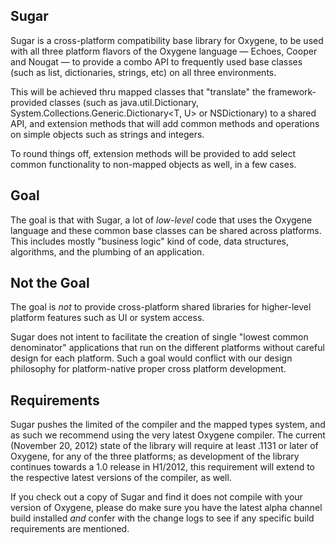 ## Sugar

Sugar is a cross-platform compatibility base library for Oxygene, to be used with all three platform flavors of the Oxygene language — Echoes, Cooper and Nougat — to provide a combo API to frequently used base classes (such as list, dictionaries, strings, etc) on all three environments.

This will be achieved thru mapped classes that "translate" the framework-provided classes (such as java.util.Dictionary, System.Collections.Generic.Dictionary<T, U> or NSDictionary) to a shared API, and extension methods that will add common methods and operations on simple objects such as strings and integers. 

To round things off, extension methods will be provided to add select common functionality to non-mapped objects as well, in a few cases.

## Goal

The goal is that with Sugar, a lot of _low-level_ code that uses the Oxygene language and these common base classes can be shared across platforms. This includes mostly "business logic" kind of code, data structures, algorithms, and the plumbing of an application.

## Not the Goal

The goal is *not* to provide cross-platform shared libraries for higher-level platform features such as UI or system access.

Sugar does not intent to facilitate the creation of single "lowest common denominator" applications that run on the different platforms without careful design for each platform. Such a goal would conflict with our design philosophy for platform-native proper cross platform development.

## Requirements

Sugar pushes the limited of the compiler and the mapped types system, and as such we recommend using the very latest Oxygene compiler. The current (November 20, 2012) state of the library will require at least .1131 or later of Oxygene, for any of the three platforms; as development of the library continues towards a 1.0 release in H1/2012, this requirement will extend to the respective latest versions of the compiler, as well.

If you check out a copy of Sugar and find it does not compile with your version of Oxygene, please do make sure you have the latest alpha channel build installed *and* confer with the change logs to see if any specific build requirements are mentioned.